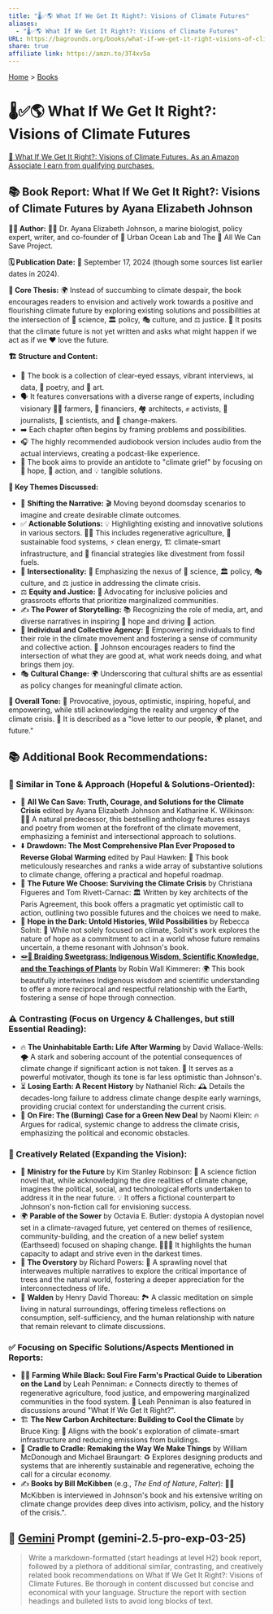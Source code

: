 ```yaml
---
title: "🌡️✅🌎 What If We Get It Right?: Visions of Climate Futures"
aliases:
  - "🌡️✅🌎 What If We Get It Right?: Visions of Climate Futures"
URL: https://bagrounds.org/books/what-if-we-get-it-right-visions-of-climate-futures
share: true
affiliate link: https://amzn.to/3T4xv5a
---
```

[Home](../index.md) > [Books](./index.md)  
# 🌡️✅🌎 What If We Get It Right?: Visions of Climate Futures  
[🛒 What If We Get It Right?: Visions of Climate Futures. As an Amazon Associate I earn from qualifying purchases.](https://amzn.to/3T4xv5a)  
  
## 📚 Book Report: What If We Get It Right?: Visions of Climate Futures by Ayana Elizabeth Johnson  
  
**🧑‍💻 Author:** 👩‍⚕️ Dr. Ayana Elizabeth Johnson, a marine biologist, policy expert, writer, and co-founder of 🏢 Urban Ocean Lab and The 🤝 All We Can Save Project.  
  
**🗓️ Publication Date:** 📅 September 17, 2024 (though some sources list earlier dates in 2024).  
  
**🎯 Core Thesis:** 🌍 Instead of succumbing to climate despair, the book encourages readers to envision and actively work towards a positive and flourishing climate future by exploring existing solutions and possibilities at the intersection of 🧪 science, 🏛️ policy, 🎭 culture, and ⚖️ justice. 🤔 It posits that the climate future is not yet written and asks what might happen if we act as if we ❤️ love the future.  
  
**🏗️ Structure and Content:**  
* 📖 The book is a collection of clear-eyed essays, vibrant interviews, 📊 data, 📜 poetry, and 🎨 art.  
* 🗣️ It features conversations with a diverse range of experts, including visionary 🧑‍🌾 farmers, 🏦 financiers, 🏘️ architects, ✊ activists, 📰 journalists, 🧪 scientists, and 🌟 change-makers.  
* ➡️ Each chapter often begins by framing problems and possibilities.  
* 🎧 The highly recommended audiobook version includes audio from the actual interviews, creating a podcast-like experience.  
* 💚 The book aims to provide an antidote to "climate grief" by focusing on 💖 hope, 🚀 action, and 💡 tangible solutions.  
  
**🔑 Key Themes Discussed:**  
* 🔄 **Shifting the Narrative:** 🎬 Moving beyond doomsday scenarios to imagine and create desirable climate outcomes.  
* ✅ **Actionable Solutions:** 💡 Highlighting existing and innovative solutions in various sectors. 🧑‍🌾 This includes regenerative agriculture, 🍎 sustainable food systems, ⚡ clean energy, 🏗️ climate-smart infrastructure, and 🏦 financial strategies like divestment from fossil fuels.  
* 🤝 **Intersectionality:** 🔗 Emphasizing the nexus of 🧪 science, 🏛️ policy, 🎭 culture, and ⚖️ justice in addressing the climate crisis.  
* ⚖️ **Equity and Justice:** 📢 Advocating for inclusive policies and grassroots efforts that prioritize marginalized communities.  
* ✍️ **The Power of Storytelling:** 📚 Recognizing the role of media, art, and diverse narratives in inspiring 💖 hope and driving 🚀 action.  
* 💪 **Individual and Collective Agency:** 🌟 Empowering individuals to find their role in the climate movement and fostering a sense of community and collective action. 🌱 Johnson encourages readers to find the intersection of what they are good at, what work needs doing, and what brings them joy.  
* 🎭 **Cultural Change:** 🌍 Underscoring that cultural shifts are as essential as policy changes for meaningful climate action.  
  
**🌈 Overall Tone:** 💫 Provocative, joyous, optimistic, inspiring, hopeful, and empowering, while still acknowledging the reality and urgency of the climate crisis. 💌 It is described as a "love letter to our people, 🌍 planet, and future."  
  
## 📚 Additional Book Recommendations:  
  
### 💖 Similar in Tone & Approach (Hopeful & Solutions-Oriented):  
  
* 🤝 **All We Can Save: Truth, Courage, and Solutions for the Climate Crisis** edited by Ayana Elizabeth Johnson and Katharine K. Wilkinson: 👩‍♀️ A natural predecessor, this bestselling anthology features essays and poetry from women at the forefront of the climate movement, emphasizing a feminist and intersectional approach to solutions.  
* ⬇️ **Drawdown: The Most Comprehensive Plan Ever Proposed to Reverse Global Warming** edited by Paul Hawken: 🔎 This book meticulously researches and ranks a wide array of substantive solutions to climate change, offering a practical and hopeful roadmap.  
* 🌱 **The Future We Choose: Surviving the Climate Crisis** by Christiana Figueres and Tom Rivett-Carnac: 🏛️ Written by key architects of the Paris Agreement, this book offers a pragmatic yet optimistic call to action, outlining two possible futures and the choices we need to make.  
* 🔦 **Hope in the Dark: Untold Histories, Wild Possibilities** by Rebecca Solnit: 🤔 While not solely focused on climate, Solnit's work explores the nature of hope as a commitment to act in a world whose future remains uncertain, a theme resonant with Johnson's book.  
* **[🪢🌾 Braiding Sweetgrass: Indigenous Wisdom, Scientific Knowledge, and the Teachings of Plants](./braiding-sweetgrass.md)** by Robin Wall Kimmerer: 🌍 This book beautifully intertwines Indigenous wisdom and scientific understanding to offer a more reciprocal and respectful relationship with the Earth, fostering a sense of hope through connection.  
  
### ⚠️ Contrasting (Focus on Urgency & Challenges, but still Essential Reading):  
  
* 🔥 **The Uninhabitable Earth: Life After Warming** by David Wallace-Wells: 🌪️ A stark and sobering account of the potential consequences of climate change if significant action is not taken. 📢 It serves as a powerful motivator, though its tone is far less optimistic than Johnson's.  
* ⏳ **Losing Earth: A Recent History** by Nathaniel Rich: 🕰️ Details the decades-long failure to address climate change despite early warnings, providing crucial context for understanding the current crisis.  
* 💚 **On Fire: The (Burning) Case for a Green New Deal** by Naomi Klein: 🔥 Argues for radical, systemic change to address the climate crisis, emphasizing the political and economic obstacles.  
  
### 🎨 Creatively Related (Expanding the Vision):  
  
* 🏢 **Ministry for the Future** by Kim Stanley Robinson: 🚀 A science fiction novel that, while acknowledging the dire realities of climate change, imagines the political, social, and technological efforts undertaken to address it in the near future. 💡 It offers a fictional counterpart to Johnson's non-fiction call for envisioning success.  
* 🌍 **Parable of the Sower** by Octavia E. Butler: dystopia A dystopian novel set in a climate-ravaged future, yet centered on themes of resilience, community-building, and the creation of a new belief system (Earthseed) focused on shaping change. 🧑‍🤝‍🧑 It highlights the human capacity to adapt and strive even in the darkest times.  
* 🌳 **The Overstory** by Richard Powers: 🌲 A sprawling novel that interweaves multiple narratives to explore the critical importance of trees and the natural world, fostering a deeper appreciation for the interconnectedness of life.  
* 🏡 **Walden** by Henry David Thoreau: 🏞️ A classic meditation on simple living in natural surroundings, offering timeless reflections on consumption, self-sufficiency, and the human relationship with nature that remain relevant to climate discussions.  
  
### ✅ Focusing on Specific Solutions/Aspects Mentioned in Reports:  
  
* 👩‍🌾 **Farming While Black: Soul Fire Farm's Practical Guide to Liberation on the Land** by Leah Penniman: ✊ Connects directly to themes of regenerative agriculture, food justice, and empowering marginalized communities in the food system. 🌱 Leah Penniman is also featured in discussions around "What If We Get It Right?".  
* 🏗️ **The New Carbon Architecture: Building to Cool the Climate** by Bruce King: 🏢 Aligns with the book's exploration of climate-smart infrastructure and reducing emissions from buildings.  
* 🔄 **Cradle to Cradle: Remaking the Way We Make Things** by William McDonough and Michael Braungart: ♻️ Explores designing products and systems that are inherently sustainable and regenerative, echoing the call for a circular economy.  
* ✍️ **Books by Bill McKibben** (e.g., *The End of Nature*, *Falter*): 🧑‍💻 McKibben is interviewed in Johnson's book and his extensive writing on climate change provides deep dives into activism, policy, and the history of the crisis.".  
  
## 💬 [Gemini](../software/gemini.md) Prompt (gemini-2.5-pro-exp-03-25)  
> Write a markdown-formatted (start headings at level H2) book report, followed by a plethora of additional similar, contrasting, and creatively related book recommendations on What If We Get It Right?: Visions of Climate Futures. Be thorough in content discussed but concise and economical with your language. Structure the report with section headings and bulleted lists to avoid long blocks of text.